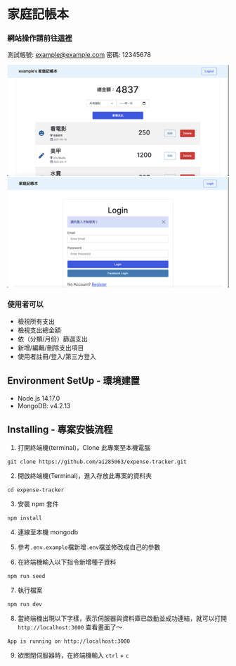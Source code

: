 # 家庭記帳本

### 網站操作請前往[這裡](https://fierce-escarpment-41666.herokuapp.com/)
測試帳號: example@example.com
密碼: 12345678

![demo](https://github.com/ai285063/expense-tracker/blob/master/demo-screenshot/demo.png)
![login](https://github.com/ai285063/expense-tracker/blob/master/demo-screenshot/login.png)

### 使用者可以
* 檢視所有支出
* 檢視支出總金額
* 依（分類/月份）篩選支出
* 新增/編輯/刪除支出項目
* 使用者註冊/登入/第三方登入


## Environment SetUp - 環境建置
* Node.js 14.17.0
* MongoDB: v4.2.13

## Installing - 專案安裝流程
1. 打開終端機(terminal)，Clone 此專案至本機電腦
```shell
git clone https://github.com/ai285063/expense-tracker.git
```
2. 開啟終端機(Terminal)，進入存放此專案的資料夾
```shell
cd expense-tracker
```
3. 安裝 npm 套件
```shell
npm install
```
4. 連線至本機 mongodb  

5. 參考`.env.example`檔新增`.env`檔並修改成自己的參數  

6. 在終端機輸入以下指令新增種子資料
```shell
npm run seed
```
7. 執行檔案
```shell
npm run dev
```
8. 當終端機出現以下字樣，表示伺服器與資料庫已啟動並成功連結，就可以打開 `http://localhost:3000` 查看畫面了～
```
App is running on http://localhost:3000
```
9. 欲關閉伺服器時，在終端機輸入 `ctrl` + `c`
